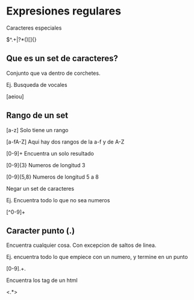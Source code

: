 # Expresiones regulares

Caracteres especiales

$\^.+|?*()[]{}

## Que es un set de caracteres?
Conjunto que va dentro de corchetes.

Ej. Busqueda de vocales

[aeiou]

## Rango de un set

[a-z] Solo tiene un rango

[a-fA-Z] Aqui hay dos rangos de la a-f y de A-Z

[0-9]+ Encuentra un solo resultado 

[0-9]{3} Numeros de longitud 3

[0-9]{5,8} Numeros de longitud 5 a 8

Negar un set de caracteres

Ej. Encuentra todo lo que no sea numeros

[^0-9]+

## Caracter punto (.)

Encuentra cualquier cosa. Con excepcion de saltos de linea.

Ej. encuentra todo lo que empiece con un numero, y termine en un punto

[0-9].+\.

Encuentra los tag de un html

<.*>